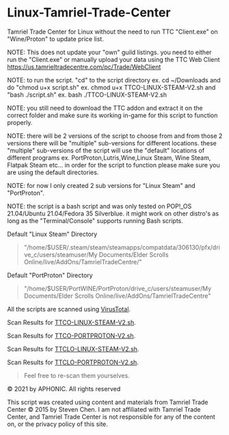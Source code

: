 # Linux-Tamriel-Trade-Center
Tamriel Trade Center for Linux without the need to run TTC "Client.exe" on "Wine/Proton" to update price list.

NOTE: This does not update your "own" guild listings. you need to either run the "Client.exe" or manually upload your data using the TTC Web Client https://us.tamrieltradecentre.com/pc/Trade/WebClient

NOTE: to run the script. "cd" to the script directory ex. cd ~/Downloads and do "chmod u+x script.sh" ex. chmod u+x TTCO-LINUX-STEAM-V2.sh and "bash ./script.sh" ex. bash ./TTCO-LINUX-STEAM-V2.sh

NOTE: you still need to download the TTC addon and extract it on the correct folder and make sure its working in-game for this script to function properly.

NOTE: there will be 2 versions of the script to choose from and from those 2 versions there will be "multiple" sub-versions for different locations. these "multiple" sub-versions of the script will use the "default" locations of different programs ex. PortProton,Lutris,Wine,Linux Steam, Wine Steam, Flatpak Steam etc... in order for the script to function please make sure you are using the default directories.

NOTE: for now I only created 2 sub versions for "Linux Steam" and "PortProton".

NOTE: the script is a bash script and was only tested on POP!_OS 21.04/Ubuntu 21.04/Fedora 35 Silverblue. it might work on other distro's as long as the "Terminal/Console" supports running Bash scripts.


Default "Linux Steam" Directory
> "/home/$USER/.steam/steam/steamapps/compatdata/306130/pfx/drive_c/users/steamuser/My Documents/Elder Scrolls Online/live/AddOns/TamrielTradeCentre/"

Default "PortProton" Directory
> "/home/$USER/PortWINE/PortProton/drive_c/users/steamuser/My Documents/Elder Scrolls Online/live/AddOns/TamrielTradeCentre"


All the scripts are scanned using [VirusTotal](https://www.virustotal.com/gui/home/upload).

Scan Results for [TTCO-LINUX-STEAM-V2.sh](https://www.virustotal.com/gui/file/ab8e2998f51d9092eabb7f2ee833334bee35835418a798964d7dd0dfd1d09f42/detection).

Scan Results for [TTCO-PORTPROTON-V2.sh](https://www.virustotal.com/gui/file/9e9d56f4ba75054a2ca2ec846a04da0caf7f54f0603ffd067fc9b78f7076c661/detection).

Scan Results for [TTCLO-LINUX-STEAM-V2.sh](https://www.virustotal.com/gui/file/f8072e123ff48e4a8feb70ad44dd5386c477829fe84ec71f7fdfc09bcbe07260/detection).

Scan Results for [TTCLO-PORTPROTON-V2.sh](https://www.virustotal.com/gui/file/fc553d6593139294b9bd472b1127df1d2d913cfd4bd0434b6e44661ed359bf56/detection).

> Feel free to re-scan them yourselves.

© 2021 by APHONIC. All rights reserved

This script was created using content and materials from Tamriel Trade Center © 2015 by Steven Chen. I am not affiliated with Tamriel Trade Center, and Tamriel Trade Center is not responsible for any of the content on, or the privacy policy of this site.
